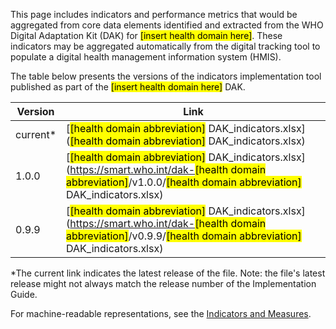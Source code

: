 This page includes indicators and performance metrics that would be aggregated from core data elements identified and extracted from the WHO Digital Adaptation Kit (DAK) for <mark>[insert health domain here]</mark>. 
These indicators may be aggregated automatically from the digital tracking tool to populate a digital health management information system (HMIS). 

The table below presents the versions of the indicators implementation tool published as part of the <mark>[insert health domain here]</mark> DAK. 

| Version | Link |
|---|---|
| current* | [<mark>[health domain abbreviation]</mark> DAK_indicators.xlsx](<mark>[health domain abbreviation]</mark> DAK_indicators.xlsx) |
|1.0.0 | [<mark>[health domain abbreviation]</mark> DAK_indicators.xlsx](https://smart.who.int/dak-<mark>[health domain abbreviation]</mark>/v1.0.0/<mark>[health domain abbreviation]</mark> DAK_indicators.xlsx) |
|0.9.9 | [<mark>[health domain abbreviation]</mark> DAK_indicators.xlsx](https://smart.who.int/dak-<mark>[health domain abbreviation]</mark>/v0.9.9/<mark>[health domain abbreviation]</mark> DAK_indicators.xlsx) |

*The current link indicates the latest release of the file. Note: the file's latest release might not always match the release number of the Implementation Guide.

For machine-readable representations, see the <a href="indicators-measures.html">Indicators and Measures</a>. 

<!-- An example of how this table looks for the IMMZ DAK indicators, after release v1.0.0:

| Version | Link |
|---|---|
| current* | [IMMZ DAK_indicators.xlsx](IMMZ DAK_indicators.xlsx) |
|1.0.0 | [IMMZ DAK_indicators.xlsx](https://smart.who.int/dak-immz/v1.0.0/IMMZ DAK_indicators.xlsx) |
|0.9.9 | [IMMZ DAK_indicators.xlsx](https://smart.who.int/dak-immz/v0.9.9/IMMZ DAK_indicators.xlsx) |
-->